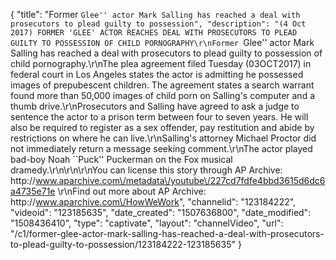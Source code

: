 {
    "title": "Former ``Glee'' actor Mark Salling has reached a deal with prosecutors to plead guilty to possession",
    "description": "(4 Oct 2017) FORMER 'GLEE' ACTOR REACHES DEAL WITH PROSECUTORS TO PLEAD GUILTY TO POSSESSION OF CHILD PORNOGRAPHY\r\nFormer ``Glee'' actor Mark Salling has reached a deal with prosecutors to plead guilty to possession of child pornography.\r\nThe plea agreement filed Tuesday (03OCT2017) in federal court in Los Angeles states the actor is admitting he possessed images of prepubescent children. The agreement states a search warrant found more than 50,000 images of child porn on Salling's computer and a thumb drive.\r\nProsecutors and Salling have agreed to ask a judge to sentence the actor to a prison term between four to seven years. He will also be required to register as a sex offender, pay restitution and abide by restrictions on where he can live.\r\nSalling's attorney Michael Proctor did not immediately return a message seeking comment.\r\nThe actor played bad-boy Noah ``Puck'' Puckerman on the Fox musical dramedy.\r\n\r\n\r\nYou can license this story through AP Archive: http:\/\/www.aparchive.com\/metadata\/youtube\/227cd7fdfe4bbd3615d6dc6a4735e71e \r\nFind out more about AP Archive: http:\/\/www.aparchive.com\/HowWeWork",
    "channelid": "123184222",
    "videoid": "123185635",
    "date_created": "1507636800",
    "date_modified": "1508436410",
    "type": "captivate",
    "layout": "channelVideo",
    "url": "\/c1\/former-glee-actor-mark-salling-has-reached-a-deal-with-prosecutors-to-plead-guilty-to-possession\/123184222-123185635"
}